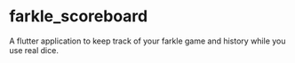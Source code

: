 # farkle_scoreboard

A flutter application to keep track of your farkle game and history while you use real dice.
